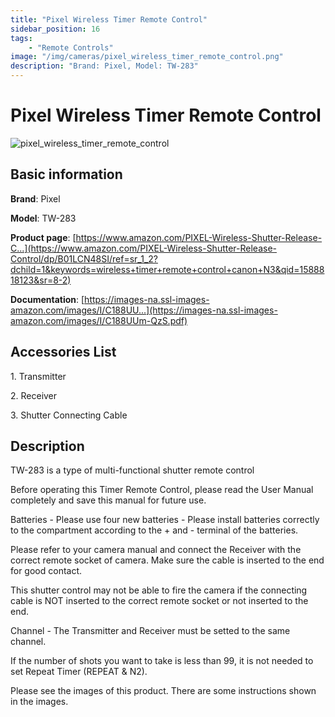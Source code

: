 ```yaml
---
title: "Pixel Wireless Timer Remote Control"
sidebar_position: 16
tags:
    - "Remote Controls"
image: "/img/cameras/pixel_wireless_timer_remote_control.png"
description: "Brand: Pixel, Model: TW-283"
---
```

# Pixel Wireless Timer Remote Control

![pixel_wireless_timer_remote_control](/img/cameras/pixel_wireless_timer_remote_control.png)

## Basic information

**Brand**: Pixel

**Model**: TW-283

**Product page**: [https://www.amazon.com/PIXEL-Wireless-Shutter-Release-C...](https://www.amazon.com/PIXEL-Wireless-Shutter-Release-Control/dp/B01LCN48SI/ref=sr_1_2?dchild=1&keywords=wireless+timer+remote+control+canon+N3&qid=1588818123&sr=8-2)

**Documentation**: [https://images-na.ssl-images-amazon.com/images/I/C188UU...](https://images-na.ssl-images-amazon.com/images/I/C188UUm-QzS.pdf)

## Accessories List

1\. Transmitter

 2\. Receiver

 3\. Shutter Connecting Cable

## Description

TW\-283 is a type of multi\-functional shutter remote control



Before operating this Timer Remote Control, please read the User Manual completely and save this manual for future use\.

Batteries \- Please use four new batteries \- Please install batteries correctly to the compartment according to the \+ and \- terminal of the batteries\.

Please refer to your camera manual and connect the Receiver with the correct remote socket of camera\. Make sure the cable is inserted to the end for good contact\.

This shutter control may not be able to fire the camera if the connecting cable is NOT inserted to the correct remote socket or not inserted to the end\.

Channel \- The Transmitter and Receiver must be setted to the same channel\.

If the number of shots you want to take is less than 99, it is not needed to set Repeat Timer \(REPEAT & N2\)\.

Please see the images of this product\. There are some instructions shown in the images\.


